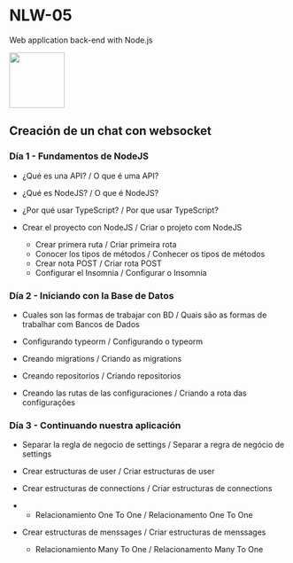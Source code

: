 # NLW-05
Web application back-end with Node.js


<img src="https://user-images.githubusercontent.com/22043269/115386425-bf8d7680-a1af-11eb-91cb-01d7118c6744.jpg" width="100"/>



## Creación de un chat con websocket

### Día 1 - Fundamentos de NodeJS

- ¿Qué es una API? / O que é uma API?

- ¿Qué es NodeJS? / O que é NodeJS?

- ¿Por qué usar TypeScript? / Por que usar TypeScript?

- Crear el proyecto con NodeJS / Criar o projeto com NodeJS

  - Crear primera ruta / Criar primeira rota
  - Conocer los tipos de métodos / Conhecer os tipos de métodos
  - Crear nota POST / Criar rota POST
  - Configurar el Insomnia / Configurar o Insomnia

### Día 2 - Iniciando con la Base de Datos 

- Cuales son las formas de trabajar con BD / Quais são as formas de trabalhar com Bancos de Dados

- Configurando typeorm / Configurando o typeorm

- Creando migrations / Criando as migrations

- Creando repositorios / Criando repositorios

- Creando las rutas de las configuraciones / Criando a rota das configuraçôes


### Día 3 - Continuando nuestra aplicación

- Separar la regla de negocio de settings / Separar a regra de negócio de settings

- Crear estructuras de user / Criar estructuras de user

- Crear estructuras de connections / Criar estructuras de connections
- 
   - Relacionamiento One To One / Relacionamento One To One

- Crear estructuras de menssages / Criar estructuras de menssages

  - Relacionamiento Many To One / Relacionamento Many To One

